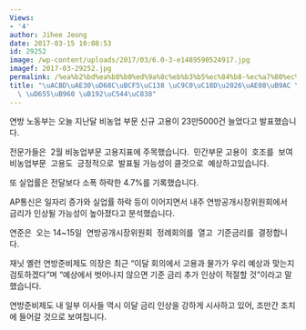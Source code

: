 ```yaml
---
Views:
- '4'
author: Jihee Jeong
date: 2017-03-15 10:08:53
id: 29252
image: /wp-content/uploads/2017/03/6.0-3-e1489590524917.jpg
imagef: 2017-03-29252.jpg
permalink: /%ea%b2%bd%ea%b8%b0%ed%9a%8c%eb%b3%b5%ec%84%b8-%ec%a7%80%ec%86%8d%ea%b8%88%eb%a6%ac-%ec%9d%b8%ec%83%81-%ed%99%95%eb%a5%a0-%eb%86%92%ec%95%84%ec%a0%b8/
title: "\uACBD\uAE30\uD68C\uBCF5\uC138 \uC9C0\uC18D\u2026\uAE08\uB9AC \uC778\uC0C1\
  \ \uD655\uB960 \uB192\uC544\uC838"
---
```


연방 노동부는 오늘 지난달 비농업 부문 신규 고용이 23만5000건 늘었다고 발표했습니다.

전문가들은  2월 비농업부문 고용지표에 주목했습니다.  민간부문 고용이  호조를  보여  비농업부문  고용도  긍정적으로  발표될 가능성이 클것으로  예상하고있습니다.

또 실업률은 전달보다 소폭 하락한 4.7%를 기록했습니다.

AP통신은 일자리 증가와 실업률 하락 등이 이어지면서 내주 연방공개시장위원회에서 금리가 인상될 가능성이 높아졌다고 분석했습니다.

연준은  오는 14~15일  연방공개시장위원회  정례회의를  열고  기준금리를  결정합니다.

재닛 옐런 연방준비제도 의장은 최근 “이달 회의에서 고용과 물가가 우리 예상과 맞는지 검토하겠다”며 “예상에서 벗어나지 않으면 기준 금리 추가 인상이 적절할 것”이라고 말했습니다.

연방준비제도 내 일부 이사들 역시 이달 금리 인상을 강하게 시사하고 있어, 조만간 조치에 들어갈 것으로 보여집니다.